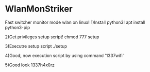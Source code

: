 # WlanMonStriker
 Fast switcher monitor mode wlan on linux!
1)Install python3!
apt install python3-pip

2)Get privileges setup script!
chmod 777 setup

3)Executre setup script
./setup

4)Good, now execution script by using command '1337wifi'

5)Good look 1337h4x0rz

